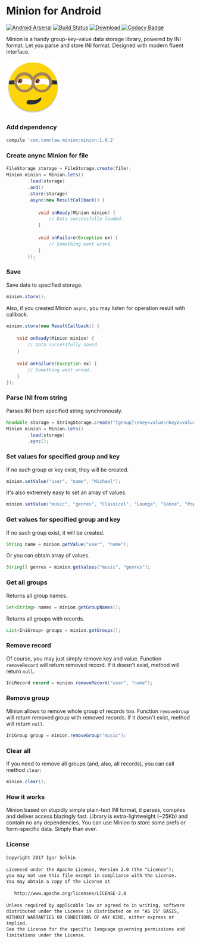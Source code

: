 # Minion for Android
[![Android Arsenal](https://img.shields.io/badge/Android%20Arsenal-Minion-green.svg?style=flat)](https://android-arsenal.com/details/1/6214) [![Build Status](https://travis-ci.org/solkin/minion-android.svg?branch=master)](https://travis-ci.org/solkin/minion-android) [![Download](https://api.bintray.com/packages/solkin/minion/minion-android/images/download.svg) ](https://bintray.com/solkin/minion/minion-android/_latestVersion) [![Codacy Badge](https://api.codacy.com/project/badge/Grade/74c7e0e1018b470eb11b01600e570474)](https://www.codacy.com/app/solkin/minion-android?utm_source=github.com&amp;utm_medium=referral&amp;utm_content=solkin/minion-android&amp;utm_campaign=Badge_Grade)

Minion is a handy group-key-value data storage library, powered by INI format. Let you parse and store INI format. Designed with modern fluent interface.

![Minion icon](/minion_icon.png)

### Add dependency
```groovy
compile 'com.tomclaw.minion:minion:1.0.2'
```

### Create anync Minion for file
```java
FileStorage storage = FileStorage.create(file);
Minion minion = Minion.lets()
        .load(storage)
        .and()
        .store(storage)
        .async(new ResultCallback() {

            void onReady(Minion minion) {
            	// Data successfully loaded.
            }

            void onFailure(Exception ex) {
            	// Something went wrond.
            }
        });
```

### Save
Save data to specified storage.

```java
minion.store();
```

Also, if you created Minion `async`, you may listen for operation result with callback.

```java
minion.store(new ResultCallback() {

    void onReady(Minion minion) {
    	// Data successfully saved.
    }

    void onFailure(Exception ex) {
    	// Something went wrond.
    }
});
```

### Parse INI from string
Parses INI from specified string synchronously.

```java
Readable storage = StringStorage.create("[group]\nkey=value\nkey2=value2");
Minion minion = Minion.lets()
        .load(storage)
        .sync();
```

### Set values for specified group and key
If no such group or key exist, they will be created.

```java
minion.setValue("user", "name", "Michael");
```

It's also extremely easy to set an array of values.

```java
minion.setValue("music", "genres", "Classical", "Lounge", "Dance", "Pop");
```

### Get values for specified group and key
If no such group exist, it will be created.

```java
String name = minion.getValue("user", "name");
```

Or you can obtain array of values.

```java
String[] genres = minion.getValues("music", "genres");
```

### Get all groups
Returns all group names.

```java
Set<String> names = minion.getGroupNames();
```

Returns all groups with records.

```java
List<IniGroup> groups = minion.getGroups();
```

### Remove record
Of course, you may just simply remove key and value. Function `removeRecord` will return removed record. If it doesn't exist, method will return `null`.

```java
IniRecord record = minion.removeRecord("user", "name");
```

### Remove group
Minion allows to remove whole group of records too. Function `removeGroup` will return removed group with removed records. If it doesn't exist, method will return `null`.

```java
IniGroup group = minion.removeGroup("music");
```

### Clear all
If you need to remove all groups (and, also, all records), you can call method `clear`:

```java
minion.clear();
```

### How it works
Minion based on stupidly simple plain-text INI format, it parses, compiles and deliver access blazingly fast. 
Library is extra-lightweight (~25Kb) and contain no any dependencies.
You can use Minion to store some prefs or form-specific data. Simply than ever.


### License
    Copyright 2017 Igor Solkin

    Licensed under the Apache License, Version 2.0 (the "License");
    you may not use this file except in compliance with the License.
    You may obtain a copy of the License at

       http://www.apache.org/licenses/LICENSE-2.0

    Unless required by applicable law or agreed to in writing, software
    distributed under the License is distributed on an "AS IS" BASIS,
    WITHOUT WARRANTIES OR CONDITIONS OF ANY KIND, either express or implied.
    See the License for the specific language governing permissions and
    limitations under the License.
